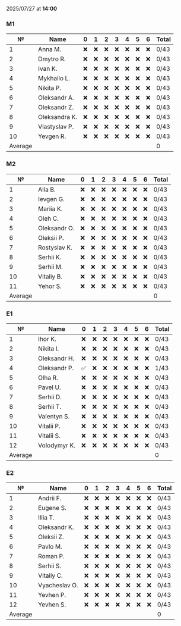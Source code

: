 2025/07/27 at **14:00**
### M1
|№|Name|0|1|2|3|4|5|6|Total|
|-----|-----|-----|-----|-----|-----|-----|-----|-----|-----|
|1|Anna M.|❌|❌|❌|❌|❌|❌|❌|0/43|
|2|Dmytro R.|❌|❌|❌|❌|❌|❌|❌|0/43|
|3|Ivan K.|❌|❌|❌|❌|❌|❌|❌|0/43|
|4|Mykhailo L.|❌|❌|❌|❌|❌|❌|❌|0/43|
|5|Nikita P.|❌|❌|❌|❌|❌|❌|❌|0/43|
|6|Oleksandr A.|❌|❌|❌|❌|❌|❌|❌|0/43|
|7|Oleksandr Z.|❌|❌|❌|❌|❌|❌|❌|0/43|
|8|Oleksandra K.|❌|❌|❌|❌|❌|❌|❌|0/43|
|9|Vlastyslav P.|❌|❌|❌|❌|❌|❌|❌|0/43|
|10|Yevgen R.|❌|❌|❌|❌|❌|❌|❌|0/43|
|Average|||||||||0|
### M2
|№|Name|0|1|2|3|4|5|6|Total|
|-----|-----|-----|-----|-----|-----|-----|-----|-----|-----|
|1|Alla B.|❌|❌|❌|❌|❌|❌|❌|0/43|
|2|Ievgen G.|❌|❌|❌|❌|❌|❌|❌|0/43|
|3|Mariia K.|❌|❌|❌|❌|❌|❌|❌|0/43|
|4|Oleh C.|❌|❌|❌|❌|❌|❌|❌|0/43|
|5|Oleksandr O.|❌|❌|❌|❌|❌|❌|❌|0/43|
|6|Oleksii P.|❌|❌|❌|❌|❌|❌|❌|0/43|
|7|Rostyslav K.|❌|❌|❌|❌|❌|❌|❌|0/43|
|8|Serhii K.|❌|❌|❌|❌|❌|❌|❌|0/43|
|9|Serhii M.|❌|❌|❌|❌|❌|❌|❌|0/43|
|10|Vitaliy B.|❌|❌|❌|❌|❌|❌|❌|0/43|
|11|Yehor S.|❌|❌|❌|❌|❌|❌|❌|0/43|
|Average|||||||||0|
### E1
|№|Name|0|1|2|3|4|5|6|Total|
|-----|-----|-----|-----|-----|-----|-----|-----|-----|-----|
|1|Ihor K.|❌|❌|❌|❌|❌|❌|❌|0/43|
|2|Nikita I.|❌|❌|❌|❌|❌|❌|❌|0/43|
|3|Oleksandr H.|❌|❌|❌|❌|❌|❌|❌|0/43|
|4|Oleksandr P.|✅|❌|❌|❌|❌|❌|❌|1/43|
|5|Olha R.|❌|❌|❌|❌|❌|❌|❌|0/43|
|6|Pavel U.|❌|❌|❌|❌|❌|❌|❌|0/43|
|7|Serhii D.|❌|❌|❌|❌|❌|❌|❌|0/43|
|8|Serhii T.|❌|❌|❌|❌|❌|❌|❌|0/43|
|9|Valentyn S.|❌|❌|❌|❌|❌|❌|❌|0/43|
|10|Vitalii P.|❌|❌|❌|❌|❌|❌|❌|0/43|
|11|Vitalii S.|❌|❌|❌|❌|❌|❌|❌|0/43|
|12|Volodymyr K.|❌|❌|❌|❌|❌|❌|❌|0/43|
|Average|||||||||0|
### E2
|№|Name|0|1|2|3|4|5|6|Total|
|-----|-----|-----|-----|-----|-----|-----|-----|-----|-----|
|1|Andrii F.|❌|❌|❌|❌|❌|❌|❌|0/43|
|2|Eugene S.|❌|❌|❌|❌|❌|❌|❌|0/43|
|3|Illia T.|❌|❌|❌|❌|❌|❌|❌|0/43|
|4|Oleksandr K.|❌|❌|❌|❌|❌|❌|❌|0/43|
|5|Oleksii Z.|❌|❌|❌|❌|❌|❌|❌|0/43|
|6|Pavlo M.|❌|❌|❌|❌|❌|❌|❌|0/43|
|7|Roman P.|❌|❌|❌|❌|❌|❌|❌|0/43|
|8|Serhii S.|❌|❌|❌|❌|❌|❌|❌|0/43|
|9|Vitaliy C.|❌|❌|❌|❌|❌|❌|❌|0/43|
|10|Vyacheslav O.|❌|❌|❌|❌|❌|❌|❌|0/43|
|11|Yevhen P.|❌|❌|❌|❌|❌|❌|❌|0/43|
|12|Yevhen S.|❌|❌|❌|❌|❌|❌|❌|0/43|
|Average|||||||||0|
